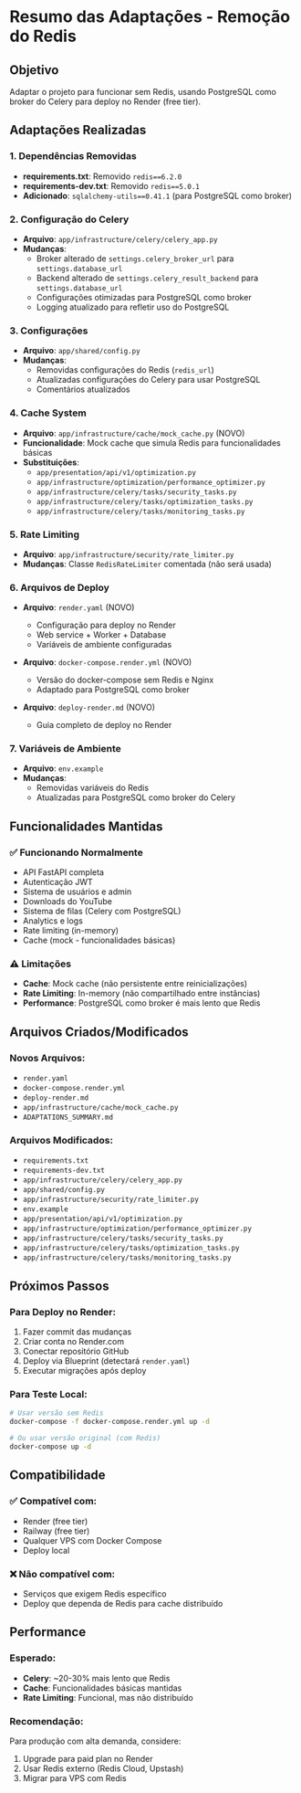 # Resumo das Adaptações - Remoção do Redis

## Objetivo

Adaptar o projeto para funcionar sem Redis, usando PostgreSQL como broker do Celery para deploy no Render (free tier).

## Adaptações Realizadas

### 1. **Dependências Removidas**

- **requirements.txt**: Removido `redis==6.2.0`
- **requirements-dev.txt**: Removido `redis==5.0.1`
- **Adicionado**: `sqlalchemy-utils==0.41.1` (para PostgreSQL como broker)

### 2. **Configuração do Celery**

- **Arquivo**: `app/infrastructure/celery/celery_app.py`
- **Mudanças**:
  - Broker alterado de `settings.celery_broker_url` para `settings.database_url`
  - Backend alterado de `settings.celery_result_backend` para `settings.database_url`
  - Configurações otimizadas para PostgreSQL como broker
  - Logging atualizado para refletir uso do PostgreSQL

### 3. **Configurações**

- **Arquivo**: `app/shared/config.py`
- **Mudanças**:
  - Removidas configurações do Redis (`redis_url`)
  - Atualizadas configurações do Celery para usar PostgreSQL
  - Comentários atualizados

### 4. **Cache System**

- **Arquivo**: `app/infrastructure/cache/mock_cache.py` (NOVO)
- **Funcionalidade**: Mock cache que simula Redis para funcionalidades básicas
- **Substituições**:
  - `app/presentation/api/v1/optimization.py`
  - `app/infrastructure/optimization/performance_optimizer.py`
  - `app/infrastructure/celery/tasks/security_tasks.py`
  - `app/infrastructure/celery/tasks/optimization_tasks.py`
  - `app/infrastructure/celery/tasks/monitoring_tasks.py`

### 5. **Rate Limiting**

- **Arquivo**: `app/infrastructure/security/rate_limiter.py`
- **Mudanças**: Classe `RedisRateLimiter` comentada (não será usada)

### 6. **Arquivos de Deploy**

- **Arquivo**: `render.yaml` (NOVO)

  - Configuração para deploy no Render
  - Web service + Worker + Database
  - Variáveis de ambiente configuradas

- **Arquivo**: `docker-compose.render.yml` (NOVO)

  - Versão do docker-compose sem Redis e Nginx
  - Adaptado para PostgreSQL como broker

- **Arquivo**: `deploy-render.md` (NOVO)
  - Guia completo de deploy no Render

### 7. **Variáveis de Ambiente**

- **Arquivo**: `env.example`
- **Mudanças**:
  - Removidas variáveis do Redis
  - Atualizadas para PostgreSQL como broker do Celery

## Funcionalidades Mantidas

### ✅ **Funcionando Normalmente**

- API FastAPI completa
- Autenticação JWT
- Sistema de usuários e admin
- Downloads do YouTube
- Sistema de filas (Celery com PostgreSQL)
- Analytics e logs
- Rate limiting (in-memory)
- Cache (mock - funcionalidades básicas)

### ⚠️ **Limitações**

- **Cache**: Mock cache (não persistente entre reinicializações)
- **Rate Limiting**: In-memory (não compartilhado entre instâncias)
- **Performance**: PostgreSQL como broker é mais lento que Redis

## Arquivos Criados/Modificados

### Novos Arquivos:

- `render.yaml`
- `docker-compose.render.yml`
- `deploy-render.md`
- `app/infrastructure/cache/mock_cache.py`
- `ADAPTATIONS_SUMMARY.md`

### Arquivos Modificados:

- `requirements.txt`
- `requirements-dev.txt`
- `app/infrastructure/celery/celery_app.py`
- `app/shared/config.py`
- `app/infrastructure/security/rate_limiter.py`
- `env.example`
- `app/presentation/api/v1/optimization.py`
- `app/infrastructure/optimization/performance_optimizer.py`
- `app/infrastructure/celery/tasks/security_tasks.py`
- `app/infrastructure/celery/tasks/optimization_tasks.py`
- `app/infrastructure/celery/tasks/monitoring_tasks.py`

## Próximos Passos

### Para Deploy no Render:

1. Fazer commit das mudanças
2. Criar conta no Render.com
3. Conectar repositório GitHub
4. Deploy via Blueprint (detectará `render.yaml`)
5. Executar migrações após deploy

### Para Teste Local:

```bash
# Usar versão sem Redis
docker-compose -f docker-compose.render.yml up -d

# Ou usar versão original (com Redis)
docker-compose up -d
```

## Compatibilidade

### ✅ **Compatível com**:

- Render (free tier)
- Railway (free tier)
- Qualquer VPS com Docker Compose
- Deploy local

### ❌ **Não compatível com**:

- Serviços que exigem Redis específico
- Deploy que dependa de Redis para cache distribuído

## Performance

### **Esperado**:

- **Celery**: ~20-30% mais lento que Redis
- **Cache**: Funcionalidades básicas mantidas
- **Rate Limiting**: Funcional, mas não distribuído

### **Recomendação**:

Para produção com alta demanda, considere:

1. Upgrade para paid plan no Render
2. Usar Redis externo (Redis Cloud, Upstash)
3. Migrar para VPS com Redis
